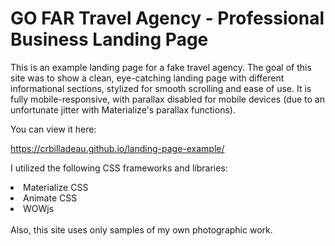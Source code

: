 # GO FAR Travel Agency - Professional Business Landing Page

This is an example landing page for a fake travel agency. The goal of this site was to show a clean, 
eye-catching landing page with different informational sections, stylized for smooth scrolling and ease of use. 
It is fully mobile-responsive, with parallax disabled for mobile devices (due to an unfortunate jitter with Materialize's 
parallax functions).

You can view it here:

https://crbilladeau.github.io/landing-page-example/

I utilized the following CSS frameworks and libraries:

<li>Materialize CSS</li>
<li>Animate CSS</li>
<li>WOWjs</li>
<br>
Also, this site uses only samples of my own photographic work.
